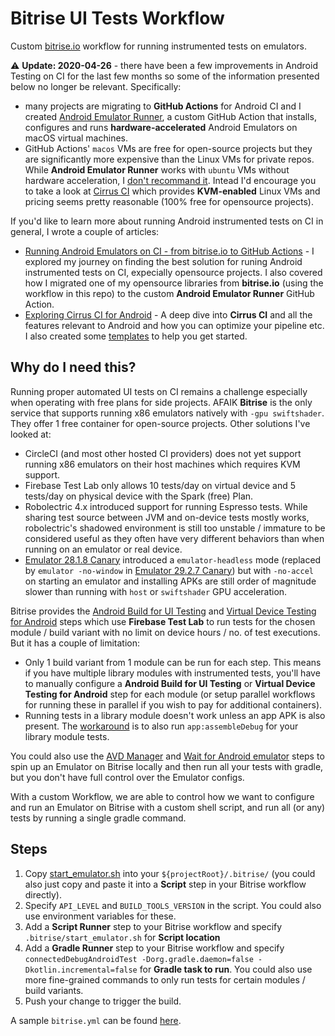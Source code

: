 # Bitrise UI Tests Workflow

Custom [bitrise.io](https://app.bitrise.io) workflow for running instrumented tests on emulators.

:warning: **Update: 2020-04-26** - there have been a few improvements in Android Testing on CI for the last few months so some of the information presented below no longer be relevant. Specifically:

- many projects are migrating to **GitHub Actions** for Android CI and I created [Android Emulator Runner](https://github.com/ReactiveCircus/android-emulator-runner), a custom GitHub Action that installs, configures and runs **hardware-accelerated** Android Emulators on macOS virtual machines.
- GitHub Actions' `macos` VMs are free for open-source projects but they are significantly more expensive than the Linux VMs for private repos. While **Android Emulator Runner** works with `ubuntu` VMs without hardware acceleration, I [don't recommand it](https://github.com/ReactiveCircus/android-emulator-runner/issues/46). Intead I'd encourage you to take a look at [Cirrus CI](https://cirrus-ci.org/) which provides **KVM-enabled** Linux VMs and pricing seems pretty reasonable (100% free for opensource projects).

If you'd like to learn more about running Android instrumented tests on CI in general, I wrote a couple of articles:

- [Running Android Emulators on CI - from bitrise.io to GitHub Actions](https://dev.to/ychescale9/running-android-emulators-on-ci-from-bitrise-io-to-github-actions-3j76) - I explored my journey on finding the best solution for runing Android instrumented tests on CI, expecially opensource projects. I also covered how I migrated one of my opensource libraries from **bitrise.io** (using the workflow in this repo) to the custom **Android Emulator Runner** GitHub Action.
- [Exploring Cirrus CI for Android](https://dev.to/ychescale9/exploring-cirrus-ci-for-android-434) - A deep dive into **Cirrus CI** and all the features relevant to Android and how you can optimize your pipeline etc. I also created some [templates](https://github.com/ReactiveCircus/cirrusci-android-templates) to help you get started.

## Why do I need this?

Running proper automated UI tests on CI remains a challenge especially when operating with free plans for side projects. AFAIK **Bitrise** is the only service that supports running x86 emulators natively with `-gpu swiftshader`. They offer 1 free container for open-source projects. Other solutions I've looked at:

* CircleCI (and most other hosted CI providers) does not yet support running x86 emulators on their host machines which requires KVM support.
* Firebase Test Lab only allows 10 tests/day on virtual device and 5 tests/day on physical device with the Spark (free) Plan.
* Robolectric 4.x introduced support for running Espresso tests. While sharing test source between JVM and on-device tests mostly works, robolectric's shadowed environment is still too unstable / immature to be considered useful as they often have very different behaviors than when running on an emulator or real device.
* [Emulator 28.1.8 Canary](https://androidstudio.googleblog.com/2019/02/emulator-2818-canary.html) introduced a `emulator-headless` mode (replaced by `emulator -no-window` in [Emulator 29.2.7 Canary](https://androidstudio.googleblog.com/2019/11/emulator-2927-canary.html)) but with `-no-accel` on starting an emulator and installing APKs are still order of magnitude slower than running with `host` or `swiftshader` GPU acceleration.

Bitrise provides the [Android Build for UI Testing](https://blog.bitrise.io/new-step-android-build-for-ui-testing) and [Virtual Device Testing for Android](https://github.com/bitrise-steplib/steps-virtual-device-testing-for-android) steps which use **Firebase Test Lab** to run tests for the chosen module / build variant with no limit on device hours / no. of test executions. But it has a couple of limitation:

* Only 1 build variant from 1 module can be run for each step. This means if you have multiple library modules with instrumented tests, you'll have to manually configure a **Android Build for UI Testing** or **Virtual Device Testing for Android** step for each module (or setup parallel workflows for running these in parallel if you wish to pay for additional containers).
* Running tests in a library module doesn't work unless an app APK is also present. The [workaround](https://discuss.bitrise.io/t/vdt-not-able-to-run-instrumentation-tests-on-android-library-project/3197/7) is to also run `app:assembleDebug` for your library module tests.

You could also use the [AVD Manager](https://github.com/bitrise-steplib/steps-avd-manager) and [Wait for Android emulator](https://github.com/bitrise-steplib/steps-wait-for-android-emulator) steps to spin up an Emulator on Bitrise locally and then run all your tests with gradle, but you don't have full control over the Emulator configs.

With a custom Workflow, we are able to control how we want to configure and run an Emulator on Bitrise with a custom shell script, and run all (or any) tests by running a single gradle command.

## Steps
1. Copy [start_emulator.sh](start_emulator.sh) into your `${projectRoot}/.bitrise/` (you could also just copy and paste it into a **Script** step in your Bitrise workflow directly).
2. Specify `API_LEVEL` and `BUILD_TOOLS_VERSION` in the script. You could also use environment variables for these.
3. Add a **Script Runner** step to your Bitrise workflow and specify `.bitrise/start_emulator.sh` for **Script location**
4. Add a **Gradle Runner** step to your Bitrise workflow and specify `connectedDebugAndroidTest -Dorg.gradle.daemon=false -Dkotlin.incremental=false` for **Gradle task to run**. You could also use more fine-grained commands to only run tests for certain modules / build variants.
5. Push your change to trigger the build.

A sample `bitrise.yml` can be found [here](bitrise.yml).
